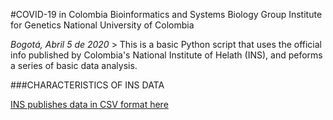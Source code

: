 #COVID-19 in Colombia
Bioinformatics and Systems Biology Group
Institute for Genetics
National University of Colombia

*Bogotá, Abril 5 de 2020* >
This is a basic Python script that uses the official info published by
Colombia's National Institute of Helath (INS), and peforms a series of basic
data analysis. 

>

###CHARACTERISTICS OF INS DATA

>

[INS publishes data in CSV format here](https://e.infogram.com/01266038-4580-4cf0-baab-a532bd968d0c?parent_url=https%3A%2F%2Fwww.ins.gov.co%2FNoticias%2FPaginas%2FCoronavirus.aspx&src=embed#)
>
